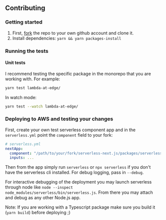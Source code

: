 ## Contributing

### Getting started

1. First, [fork](https://help.github.com/en/articles/fork-a-repo) the repo to your own github account and clone it.
2. Install dependencies: `yarn && yarn packages-install`

### Running the tests

#### Unit tests

I recommend testing the specific package in the monorepo that you are working with. For example:

```bash
yarn test lambda-at-edge/
```

In watch mode:

```bash
yarn test --watch lambda-at-edge/
```

### Deploying to AWS and testing your changes

First, create your own test serverless component app and in the `serverless.yml` point the `component` field to your fork:

```yml
# serverless.yml
nextApp:
  component: "/path/to/your/fork/serverless-next.js/packages/serverless-component"
  inputs: ...
```

Then from the app simply run `serverless` or `npx serverless` if you don't have the serverless cli installed. For debug logging, pass in `--debug`.

For interactive debugging of the deployment you may launch serverless through node like `node --inspect node_modules/serverless/bin/serverless.js`. From there you may attach and debug as any other Node.js app.

Note: If you are working with a Typescript package make sure you build it (`yarn build`) before deploying ;)
